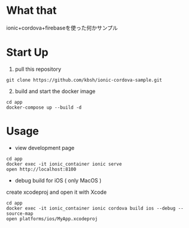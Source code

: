 # What that

ionic+cordova+firebaseを使った何かサンプル

# Start Up

1. pull this repository

```
git clone https://github.com/kbsh/ionic-cordova-sample.git
```

2. build and start the docker image

```
cd app
docker-compose up --build -d
```

# Usage

- view development page

```
cd app
docker exec -it ionic_container ionic serve
open http://localhost:8100
```

- debug build for iOS ( only MacOS )

create xcodeproj and open it with Xcode

```
cd app
docker exec -it ionic_container ionic cordova build ios --debug --source-map
open platforms/ios/MyApp.xcodeproj
```
